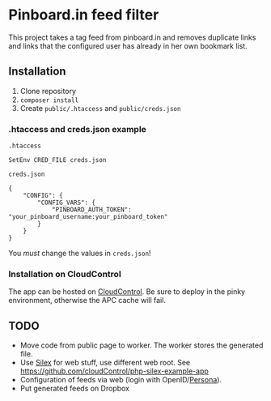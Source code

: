 # Pinboard.in feed filter

This project takes a tag feed from pinboard.in and removes duplicate links and links that the configured user has
already in her own bookmark list. 

## Installation

1. Clone repository
2. `composer install`
3. Create `public/.htaccess` and `public/creds.json`

### .htaccess and creds.json example

`.htaccess`

    SetEnv CRED_FILE creds.json

`creds.json`

    {
        "CONFIG": {
            "CONFIG_VARS": {
                "PINBOARD_AUTH_TOKEN": "your_pinboard_username:your_pinboard_token"
            }
        }
    }

You *must* change the values in `creds.json`!


### Installation on CloudControl

The app can be hosted on [CloudControl][1]. Be sure to deploy in the pinky environment, otherwise the APC cache will fail.

## TODO

* Move code from public page to worker. The worker stores the generated file.
* Use [Silex][2] for web stuff, use different web root. See https://github.com/cloudControl/php-silex-example-app
* Configuration of feeds via web (login with OpenID/[Persona][3]).
* Put generated feeds on Dropbox

[1]: http://cloudcontrol.com/
[2]: http://silex.sensiolabs.org/
[3]: http://www.mozilla.org/en-US/persona/
